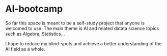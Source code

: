 # AI-bootcamp

So far this space is meant to be a self-study project that anyone is welcomed to use. The main theme is AI and related datata science topics such as Algebra, Statistics...

I hope to reduce my blind-spots and achieve a better understanding of the AI field as a whole.
